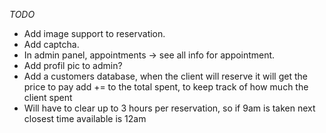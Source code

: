 *TODO*

- Add image support to reservation.
- Add captcha.
- In admin panel, appointments -> see all info for appointment.
- Add profil pic to admin?
- Add a customers database, when the client will reserve it will get the price to pay add += to the total spent, to keep track of how much the client spent
- Will have to clear up to 3 hours per reservation, so if 9am is taken next closest time available is 12am